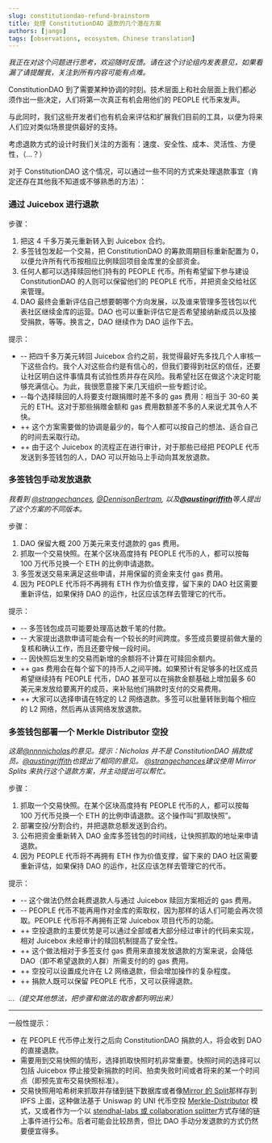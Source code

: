 ```yaml
---
slug: constitutiondao-refund-brainstorm
title: 处理 ConstitutionDAO 退款的几个潜在方案
authors: [jango]
tags: [observations, ecosystem，Chinese translation]
---
```


_我正在对这个问题进行思考，欢迎随时反馈。请在这个讨论组内发表意见，如果看漏了请提醒我，关注到所有内容可能有点难。_

ConstitutionDAO 到了需要某种协调的时刻。技术层面上和社会层面上我们都必须作出一些决定，人们将第一次真正有机会用他们的 PEOPLE 代币来发声。

与此同时，我们这些开发者们也有机会来评估和扩展我们目前的工具，以便为将来人们应对类似场景提供最好的支持。

考虑退款方式的设计时我们关注的方面有：速度、安全性、成本、灵活性、方便性，（...？）

对于 ConstitutionDAO 这个情况，可以通过一些不同的方式来处理退款事宜（肯定还存在其他我不知道或不够熟悉的方法）：

### 通过 Juicebox 进行退款

步骤：

1. 把这 4 千多万美元重新转入到 Juicebox 合约。
2. 多签钱包发起一个交易，把 ConstitutionDAO 的筹款周期目标重新配置为 0，以便允许所有代币按相应比例赎回项目金库里的全部资金。
3. 任何人都可以选择赎回他们持有的 PEOPLE 代币。所有希望留下参与建设 ConstitutionDAO 的人则可以保留他们的 PEOPLE 代币，并把资金交给社区来管理。
4. DAO 最终会重新评估自己想要朝哪个方向发展，以及谁来管理多签钱包以代表社区继续金库的运营。DAO 也可以重新评估它是否希望接纳新成员以及接受捐款，等等。换言之，DAO 继续作为 DAO 运作下去。

提示：

- -- 把四千多万美元转回 Juicebox 合约之前，我觉得最好先多找几个人审核一下这些合约。我个人对这些合约是有信心的，但我们要得到社区的信任，还要让社区明白这件事情具有试验性质并存在风险。我希望社区在做这个决定时能够充满信心。为此，我很愿意接下来几天组织一些专题讨论。
- --每个选择赎回的人将要支付跟捐赠时差不多的 gas 费用：相当于 30-60 美元的 ETH。这对于那些捐赠金额和 gas 费用数额差不多的人来说尤其令人不快。
- ++ 这个方案需要做的协调是最少的，每个人都可以按自己的想法、适合自己的时间去采取行动。
- ++ 由于这个 Juicebox 的流程正在进行审计，对于那些已经把 PEOPLE 代币发送到多签钱包的人，DAO 可以开始马上手动向其发放退款。

### 多签钱包手动发放退款

_我看到 [@strangechances](https://twitter.com/strangechances), [@DennisonBertram](https://twitter.com/DennisonBertram), 以及[**@austingriffith**](https://twitter.com/austingriffith)等人提出了这个方案的不同版本。_

步骤：

1. DAO 保留大概 200 万美元来支付退款的 gas 费用。
2. 抓取一个交易快照。在某个区块高度持有 PEOPLE 代币的人，都可以按每 100 万代币兑换一个 ETH 的比例申请退款。
3. 多签发送交易来满足这些申请，并用保留的资金来支付 gas 费用。
4. 因为 PEOPLE 代币将不再拥有 ETH 作为价值支撑，留下来的 DAO 社区需要重新评估，如果保持 DAO 的运作，社区应该怎样去管理它的代币。

提示：

- -- 多签钱包成员可能要处理高达数千笔的付款。
- -- 大家提出退款申请可能会有一个较长的时间跨度。多签成员要提前做大量的复核和确认工作，而且还要守候一段时间。
- -- 因快照后发生的交易而新增的余额将不计算在可赎回余额内。
- ++ gas 费用会在每个留下的持币人之间平摊。如果预计有足够多的社区成员希望继续持有 PEOPLE 代币，DAO 甚至可以在捐款金额基础上增加最多 60 美元来发放给要离开的成员，来补贴他们捐款时支付的交易费用。
- ++ 大家可以选择申请在特定的 L2 网络退款。多签可以批量转账到每个相应的 L2 网络，然后再从该网络发放退款。

### 多签钱包部署一个 Merkle Distributor 空投

_这是[@nnnnicholas](https://twitter.com/nnnnicholas)的意见。提示：Nicholas 并不是 ConstitutionDAO 捐款成员。[@austingriffith](https://twitter.com/austingriffith)也提出了相同的意见。_
_[@strangechances](https://twitter.com/strangechances/status/1461516965869076483)建议使用 Mirror Splits 来执行这个退款方案，并主动提出可以帮忙。_

步骤：

1. 抓取一个交易快照。在某个区块高度持有 PEOPLE 代币的人，都可以按每 100 万代币兑换一个 ETH 的比例申请退款。这个操作叫“抓取快照”。
2. 部署空投/分割合约，并把退款总额发送到合约。
3. 公布把资金重新转入 DAO 金库多签钱包的时间线，让快照抓取的地址来申请退款。
4. 因为 PEOPLE 代币将不再拥有 ETH 作为价值支撑，留下来的 DAO 社区需要重新评估，如果保持 DAO 的运作，社区应该怎样去管理它的代币。

提示：

- -- 这个做法仍然会耗费退款人与通过 Juicebox 赎回方案相近的 gas 费用。
- -- PEOPLE 代币不能再用作对金库的索取权，因为那样的话人们可能会再次领取。PEOPLE 代币将不再拥有正常 Juicebox 项目代币的功能。
- ++ 空投退款的主要优势是可以通过全部或者大部分经过审计的代码来实现，相对 Juicebox 未经审计的赎回机制提高了安全性。
- ++ 这个做法相对于多签支付 gas 费用来直接发放退款的方案来说，会降低 DAO（即不希望退款的人群）所需支付的的 gas 费用。
- ++ 空投可以设置成允许在 L2 网络退款，但会增加操作的复杂程度。
- ++ 捐款人既可以保留 PEOPLE 代币，又可以获得退款。

_…（提交其他想法，把步骤和做法的取舍都列明出来）_

---

一般性提示：

- 在 PEOPLE 代币停止发行之后向 ConstitutionDAO 捐款的人，将会收到 DAO 的直接退款。
- 需要用到交易快照的情形，选择抓取快照时机非常重要。快照时间的选择可以包括 Juicebox 停止接受新捐款的时间、拍卖失败时间或者将来的某一个时间点（即预先宣布交易快照标准）。
- 交易快照用哈希树来抓取并存储到链下数据库或者像[Mirror 的 Split](https://github.com/mirror-xyz/splits)那样存到 IPFS 上面，这种做法基于 Uniswap 的 UNI 代币空投 [Merkle-Distributor](https://github.com/Uniswap/merkle-distributor) 模式，又或者作为一个以 [stendhal-labs 或 collaboration splitter](https://twitter.com/dievardump/status/1460516642040033285)方式存储的链上事件进行公布。后者可能会比较昂贵，但比 DAO 手动分发退款的方式仍然要便宜得多。
